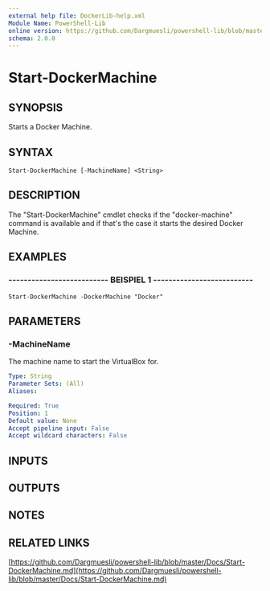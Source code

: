 ```yaml
---
external help file: DockerLib-help.xml
Module Name: PowerShell-Lib
online version: https://github.com/Dargmuesli/powershell-lib/blob/master/Docs/Start-DockerMachine.md
schema: 2.0.0
---
```


# Start-DockerMachine

## SYNOPSIS
Starts a Docker Machine.

## SYNTAX

```
Start-DockerMachine [-MachineName] <String>
```

## DESCRIPTION
The "Start-DockerMachine" cmdlet checks if the "docker-machine" command is available and if that's the case it starts the desired Docker Machine.

## EXAMPLES

### -------------------------- BEISPIEL 1 --------------------------
```
Start-DockerMachine -DockerMachine "Docker"
```

## PARAMETERS

### -MachineName
The machine name to start the VirtualBox for.

```yaml
Type: String
Parameter Sets: (All)
Aliases: 

Required: True
Position: 1
Default value: None
Accept pipeline input: False
Accept wildcard characters: False
```

## INPUTS

## OUTPUTS

## NOTES

## RELATED LINKS

[https://github.com/Dargmuesli/powershell-lib/blob/master/Docs/Start-DockerMachine.md](https://github.com/Dargmuesli/powershell-lib/blob/master/Docs/Start-DockerMachine.md)

